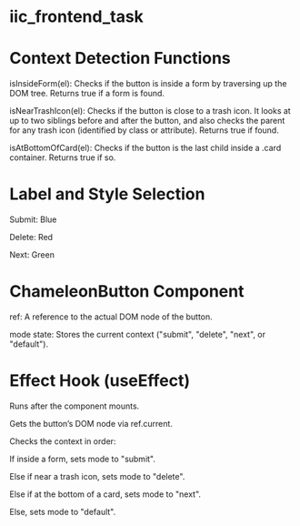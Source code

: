 # iic_frontend_task

# Context Detection Functions
isInsideForm(el):
Checks if the button is inside a form by traversing up the DOM tree. Returns true if a form is found.

isNearTrashIcon(el):
Checks if the button is close to a trash icon. It looks at up to two siblings before and after the button, and also checks the parent for any trash icon (identified by class or attribute). Returns true if found.

isAtBottomOfCard(el):
Checks if the button is the last child inside a .card container. Returns true if so.


# Label and Style Selection
Submit: Blue

Delete: Red

Next: Green

# ChameleonButton Component
ref:
A reference to the actual DOM node of the button.

mode state:
Stores the current context ("submit", "delete", "next", or "default").

# Effect Hook (useEffect)
Runs after the component mounts.

Gets the button’s DOM node via ref.current.

Checks the context in order:

If inside a form, sets mode to "submit".

Else if near a trash icon, sets mode to "delete".

Else if at the bottom of a card, sets mode to "next".

Else, sets mode to "default".